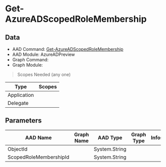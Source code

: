 # Get-AzureADScopedRoleMembership

## Data

+ AAD Command: [Get-AzureADScopedRoleMembership](https://docs.microsoft.com/en-us/powershell/module/AzureAD/Get-AzureADScopedRoleMembership?view=azureadps-2.0-preview)
+ AAD Module: AzureADPreview
+ Graph Command: 
+ Graph Module: 

> Scopes Needed (any one)

|Type|Scopes|
|---|---|
|Application||
|Delegate||

## Parameters

|AAD Name|Graph Name|AAD Type|Graph Type|Infos|
|---|---|---|---|---|
|ObjectId||System.String|||
|ScopedRoleMembershipId||System.String|||


